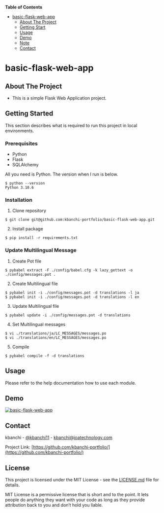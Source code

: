 **Table of Contents**

- [basic-flask-web-app](#basic-flask-web-app)
  - [About The Project](#About-The-Project)
  - [Getting Start](#Getting-Start)
  - [Usage](#Usage)
  - [Demo](#Demo)
  - [Note](#Note)
  - [Contact](#Contact)

# basic-flask-web-app

## About The Project

* This is a simple Flask Web Application project.

## Getting Started

This section describes what is required to run this project in local environments.

### Prerequisites

* Python
* Flask
* SQLAlchemy

All you need is Python. The version when I run is below.
```
$ python --version
Python 3.10.6
```

### Installation

1. Clone repository
```
$ git clone git@github.com:kbanchi-portfolio/basic-flask-web-app.git
```
2. Install package
```
$ pip install -r requirements.txt
```

### Update Multilingual Message

1. Create Pot file
```
$ pybabel extract -F ./config/babel.cfg -k lazy_gettext -o ./config/messages.pot .
```
2. Create Multilingual file
```
$ pybabel init -i ./config/messages.pot -d translations -l ja
$ pybabel init -i ./config/messages.pot -d translations -l en
```
3. Update Multilingual file
```
$ pybabel update -i ./config/messages.pot -d translations
```
4. Set Multilingual messages
```
$ vi ./translations/ja/LC_MESSAGES/messages.po
$ vi ./translations/en/LC_MESSAGES/messages.po
```
5. Compile
```
$ pybabel compile -f -d translations
```

## Usage

Please refer to the help documentation how to use each module.

## Demo

[![basic-flask-web-app]()]()

## Contact

kbanchi - [@kbanchi11](https://twitter.com/kbanchi11) - kbanchi@joatechnology.com

Project Link: [https://github.com/kbanchi-portfolio/](https://github.com/kbanchi-portfolio/)

## License

This project is licensed under the MIT License - see the [LICENSE.md](./LICENSE.md) file for details.

MIT License is a permissive license that is short and to the point. It lets people do anything they want with your code as long as they provide attribution back to you and don’t hold you liable.